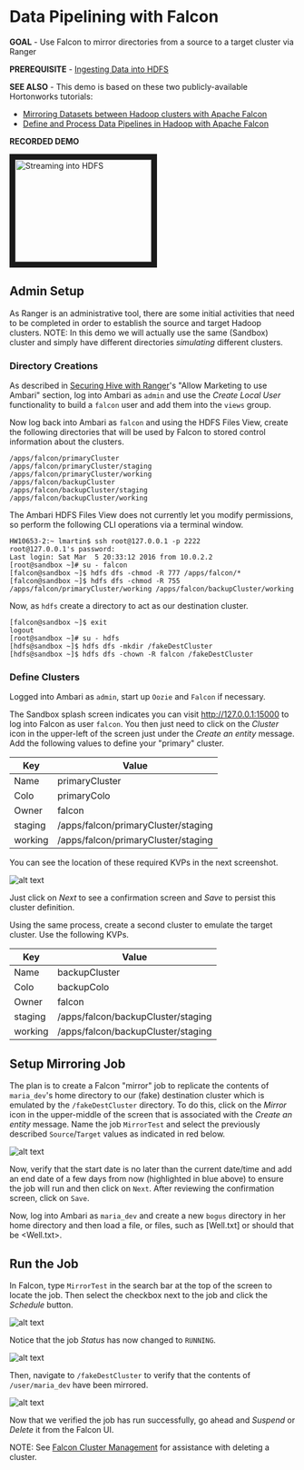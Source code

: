 # Data Pipelining with Falcon

**GOAL** - Use Falcon to mirror directories from a source to a target cluster 
via Ranger

**PREREQUISITE** - [Ingesting Data into HDFS](../ingestion/README.md)

**SEE ALSO** - This demo is based on these two publicly-available 
Hortonworks tutorials:

* [Mirroring Datasets between Hadoop clusters with Apache Falcon](http://hortonworks.com/hadoop-tutorial/mirroring-datasets-between-hadoop-clusters-with-apache-falcon/ "Mirroring Data with Falcon") 
* [Define and Process Data Pipelines in Hadoop with Apache Falcon](http://hortonworks.com/hadoop-tutorial/defining-processing-data-end-end-data-pipeline-apache-falcon/ "Data Pipeling with Falcon") 

**RECORDED DEMO**

<a href="http://www.youtube.com/watch?feature=player_embedded&v=Bp96x70HpEM" target="_blank"><img src="http://img.youtube.com/vi/Bp96x70HpEM/0.jpg" 
alt="Streaming into HDFS" width="240" height="180" border="10" /></a>

## Admin Setup

As Ranger is an administrative tool, there are some initial activities that
need to be completed in order to establish the source and target Hadoop 
clusters.  NOTE: In this demo we will actually use the same (Sandbox) cluster
and simply have different directories _simulating_ different clusters.

### Directory Creations

As described in [Securing Hive with Ranger](../ranger/README.md)'s "Allow
Marketing to use Ambari" section, log into Ambari as `admin` and use the
_Create Local User_ functionality to build a `falcon` user and add them into
the `views` group.

Now log back into Ambari as `falcon` and using the HDFS Files View, create
the following directories that will be used by Falcon to stored control 
information about the clusters.

```
/apps/falcon/primaryCluster
/apps/falcon/primaryCluster/staging
/apps/falcon/primaryCluster/working
/apps/falcon/backupCluster
/apps/falcon/backupCluster/staging
/apps/falcon/backupCluster/working
```

The Ambari HDFS Files View does not currently let you modify permissions, so
perform the following CLI operations via a terminal window.

```
HW10653-2:~ lmartin$ ssh root@127.0.0.1 -p 2222
root@127.0.0.1's password: 
Last login: Sat Mar  5 20:33:12 2016 from 10.0.2.2
[root@sandbox ~]# su - falcon
[falcon@sandbox ~]$ hdfs dfs -chmod -R 777 /apps/falcon/*
[falcon@sandbox ~]$ hdfs dfs -chmod -R 755 /apps/falcon/primaryCluster/working /apps/falcon/backupCluster/working
```

Now, as `hdfs` create a directory to act as our destination cluster.

```
[falcon@sandbox ~]$ exit
logout
[root@sandbox ~]# su - hdfs
[hdfs@sandbox ~]$ hdfs dfs -mkdir /fakeDestCluster
[hdfs@sandbox ~]$ hdfs dfs -chown -R falcon /fakeDestCluster
```

### Define Clusters

Logged into Ambari as `admin`, start up `Oozie` and `Falcon` if necessary.

The Sandbox splash screen indicates you can visit <http://127.0.0.1:15000> 
to log into Falcon as user `falcon`.  You then just need to click on the 
_Cluster_ icon in the upper-left of the screen just under the _Create an 
entity_ message.  Add the following values to define your "primary" cluster.

Key | Value
--- | ---
Name|primaryCluster
Colo|primaryColo
Owner|falcon
staging|/apps/falcon/primaryCluster/staging
working|/apps/falcon/primaryCluster/staging

You can see the location of these required KVPs in the next screenshot.

![alt text](./images/PrimaryClusterConfig.png "primary cluster config")

Just click on _Next_ to see a confirmation screen and _Save_ to persist
this cluster definition.

Using the same process, create a second cluster to emulate the target
cluster.  Use the following KVPs.

Key | Value
--- | ---
Name|backupCluster
Colo|backupColo
Owner|falcon
staging|/apps/falcon/backupCluster/staging
working|/apps/falcon/backupCluster/staging

## Setup Mirroring Job

The plan is to create a Falcon "mirror" job to replicate the contents of
`maria_dev`'s home directory to our (fake) destination cluster which is 
emulated by the `/fakeDestCluster` directory.  To do this, click on the 
_Mirror_ icon in the upper-middle of the screen that is associated with 
the _Create an entity_ message.  Name the job `MirrorTest` and select the
previously described `Source`/`Target` values as indicated in red below.

![alt text](./images/MirrorJob.png "mirror job config")

Now, verify that the start date is no later than the current date/time 
and add an end date of a few days from now (highlighted in blue above) 
to ensure the job will run and then click on `Next`.  After reviewing 
the confirmation screen, click on `Save`.

Now, log into Ambari as `maria_dev` and create a new `bogus` directory in
her home directory and then load a file, or files, such as [Well.txt]
or should that be <Well.txt>.

## Run the Job

In Falcon, type `MirrorTest` in the search bar at the top of the screen
to locate the job.  Then select the checkbox next to the job and click
the _Schedule_ button.

![alt text](./images/Search.png "find the job")

Notice that the job _Status_ has now changed to `RUNNING`.

![alt text](./images/Running.png "job running")

Then, navigate to `/fakeDestCluster` to verify that the contents of 
`/user/maria_dev` have been mirrored.

![alt text](./images/FilePreview.png "job running")

Now that we verified the job has run successfully, go ahead and _Suspend_
or _Delete_ it from the Falcon UI.

NOTE: See [Falcon Cluster Management](ClusterManagement.md) for assistance
with deleting a cluster.